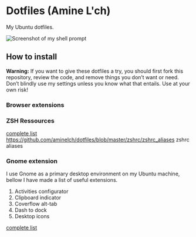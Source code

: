 # Dotfiles (Amine L'ch)

My Ubuntu dotfiles.

![Screenshot of my shell prompt](https://i.imgur.com/OzAMmz0.png)
## How to install

**Warning:** If you want to give these dotfiles a try, you should first fork this repository, review the code, and remove things you don’t want or need. Don’t blindly use my settings unless you know what that entails. Use at your own risk!

### Browser extensions

### ZSH Ressources 

[complete list](https://github.com/aminelch/dotfiles/blob/master/zshrc/zshrc_aliases) 
https://github.com/aminelch/dotfiles/blob/master/zshrc/zshrc_aliases
zshrc aliases 

### Gnome extension 

I use Gnome as a primary desktop environment on my Ubuntu machine, bellow I have made a list of useful extensions.

1. Activities configurator 
2. Clipboard indicator 
3. Coverflow alt-tab 
4. Dash to dock
5. Desktop icons

[complete list](https://github.com/aminelch/dotfiles/blob/master/gnome/extension_list.md) 
 